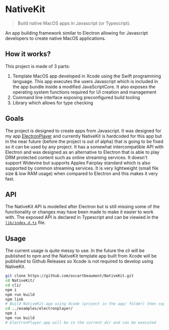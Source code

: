 # NativeKit

> Build native MacOS apps in Javascript (or Typescript).

An app building framework similar to Electron allowing for Javascript developers to create native MacOS applications.

## How it works?

This project is made of 3 parts:

1. Template MacOS app developed in Xcode using the Swift programming language. This app executes the users Javascript which is included in the app bundle inside a modified JavaScriptCore. It also exposes the operating system functions required for UI creation and management
2. Command line interface exposing preconfigured build tooling
3. Library which allows for type checking

## Goals

The project is designed to create apps from Javascript. It was designed for my app [ElectronPlayer](https://github.com/oscartbeaumont/ElectronPlayer) and currently NativeKit is hardcoded for this app but in the near future (before the project is out of alpha) that is going to be fixed so it can be used by any project. It has a somewhat intercompatible API with Electron and was designed as an alternative to Electron that is able to play DRM protected content such as online streaming services. It doesn't support Widevine but supports Apples Fairplay standard which is also supported by common streaming services. It is very lightweight (small file size & low RAM usage) when compared to Electron and this makes it very fast.

## API

The NativeKit API is modelled after Electron but is still missing some of the functionality or changes may have been made to make it easier to work with. The exposed API is declared in Typescript and can be viewied in the [`lib/index.d.ts`](lib/index.d.ts) file.

## Usage

The current usage is quite messy to use. In the future the cli will be published to npm and the NativeKit template app built from Xcode will be published to Github Releases so Xcode is not required to develop using NativeKit.

```bash
git clone https://github.com/oscartbeaumont/NativeKit.git
cd NativeKit/
cd cli/
npm i
npm run build
npm link
# Build NativeKit.app using Xcode (project in the app/ folder) then copy it to this dist/cli/ directory
cd ../examples/electronplayer/
npm i
npm run build
# ElectronPlayer.app will be in the current dir and can be executed
```
